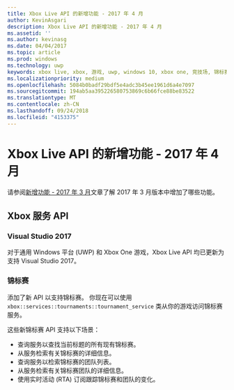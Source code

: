 ```yaml
---
title: Xbox Live API 的新增功能 - 2017 年 4 月
author: KevinAsgari
description: Xbox Live API 的新增功能 - 2017 年 4 月
ms.assetid: ''
ms.author: kevinasg
ms.date: 04/04/2017
ms.topic: article
ms.prod: windows
ms.technology: uwp
keywords: xbox live, xbox, 游戏, uwp, windows 10, xbox one, 竞技场, 锦标赛
ms.localizationpriority: medium
ms.openlocfilehash: 5084b0badf29bdf5e4adc3b45ee1961d6a4e7097
ms.sourcegitcommit: 194ab5aa395226580753869c6b66fce88be83522
ms.translationtype: MT
ms.contentlocale: zh-CN
ms.lasthandoff: 09/24/2018
ms.locfileid: "4153375"
---
```

# <a name="whats-new-for-the-xbox-live-apis---april-2017"></a>Xbox Live API 的新增功能 - 2017 年 4 月

请参阅[新增功能 - 2017 年 3 月](1703-whats-new.md)文章了解 2017 年 3 月版本中增加了哪些功能。

## <a name="xbox-services-apis"></a>Xbox 服务 API

### <a name="visual-studio-2017"></a>Visual Studio 2017

对于通用 Windows 平台 (UWP) 和 Xbox One 游戏，Xbox Live API 均已更新为支持 Visual Studio 2017。

### <a name="tournaments"></a>锦标赛

添加了新 API 以支持锦标赛。 你现在可以使用 `xbox::services::tournaments::tournament_service` 类从你的游戏访问锦标赛服务。

这些新锦标赛 API 支持以下场景：

* 查询服务以查找当前标题的所有现有锦标赛。
* 从服务检索有关锦标赛的详细信息。
* 查询服务以检索锦标赛的团队列表。
* 从服务检索有关锦标赛团队的详细信息。
* 使用实时活动 (RTA) 订阅跟踪锦标赛和团队的变化。
